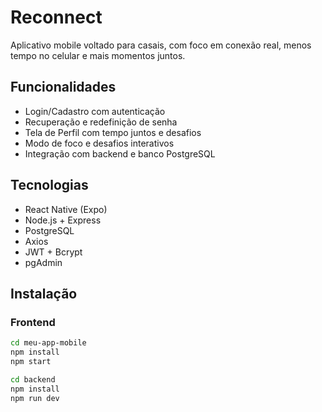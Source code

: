 # Reconnect

Aplicativo mobile voltado para casais, com foco em conexão real, menos tempo no celular e mais momentos juntos.

## Funcionalidades

- Login/Cadastro com autenticação
- Recuperação e redefinição de senha
- Tela de Perfil com tempo juntos e desafios
- Modo de foco e desafios interativos
- Integração com backend e banco PostgreSQL

## Tecnologias

- React Native (Expo)
- Node.js + Express
- PostgreSQL
- Axios
- JWT + Bcrypt
- pgAdmin

## Instalação

### Frontend
```bash
cd meu-app-mobile
npm install
npm start

cd backend
npm install
npm run dev
